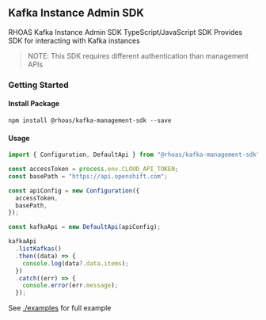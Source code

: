 ## Kafka Instance Admin SDK

RHOAS Kafka Instance Admin SDK TypeScript/JavaScript SDK
Provides SDK for interacting with Kafka instances 

> NOTE: This SDK requires different authentication than management APIs

### Getting Started

#### Install Package

```
npm install @rhoas/kafka-management-sdk --save
```

#### Usage

```ts
import { Configuration, DefaultApi } from "@rhoas/kafka-management-sdk";

const accessToken = process.env.CLOUD_API_TOKEN;
const basePath = "https://api.openshift.com";

const apiConfig = new Configuration({
  accessToken,
  basePath,
});

const kafkaApi = new DefaultApi(apiConfig);

kafkaApi
  .listKafkas()
  .then((data) => {
    console.log(data?.data.items);
  })
  .catch((err) => {
    console.error(err.message);
  });
```

See [./examples](https://github.com/redhat-developer/app-services-sdk-js/tree/main/examples) for full example

